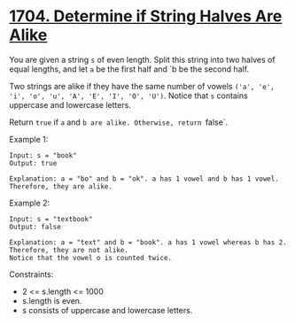 # [1704. Determine if String Halves Are Alike](https://leetcode.com/problems/determine-if-string-halves-are-alike/description/)

You are given a string `s` of even length. Split this string into two halves of equal lengths, and let `a` be the first half and `b be the second half.

Two strings are alike if they have the same number of vowels `('a', 'e', 'i', 'o', 'u', 'A', 'E', 'I', 'O', 'U')`. Notice that `s` contains uppercase and lowercase letters.

Return `true` if `a` and `b are alike. Otherwise, return `false`.

 

Example 1:

    Input: s = "book"
    Output: true

    Explanation: a = "bo" and b = "ok". a has 1 vowel and b has 1 vowel. Therefore, they are alike.

Example 2:

    Input: s = "textbook"
    Output: false

    Explanation: a = "text" and b = "book". a has 1 vowel whereas b has 2. Therefore, they are not alike.
    Notice that the vowel o is counted twice.
 

Constraints:

* 2 <= s.length <= 1000
* s.length is even.
* s consists of uppercase and lowercase letters.
